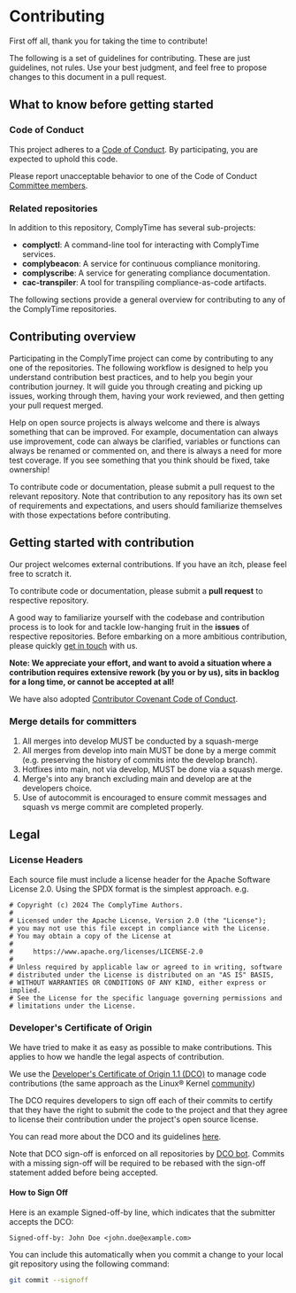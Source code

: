 # Contributing

First off all, thank you for taking the time to contribute!

The following is a set of guidelines for contributing. These are just guidelines, not rules. Use your best judgment, and feel free to propose changes to this document in a pull request.

## What to know before getting started

### Code of Conduct

This project adheres to a [Code of Conduct](./CODE_OF_CONDUCT.md). By participating, you are expected to uphold this code.

Please report unacceptable behavior to one of the Code of Conduct [Committee members](./MAINTAINERS.md).

### Related repositories

In addition to this repository, ComplyTime has several sub-projects:

* **complyctl**: A command-line tool for interacting with ComplyTime services.
* **complybeacon**: A service for continuous compliance monitoring.
* **complyscribe**: A service for generating compliance documentation.
* **cac-transpiler**: A tool for transpiling compliance-as-code artifacts.

The following sections provide a general overview for contributing to any of the ComplyTime repositories.

## Contributing overview

Participating in the ComplyTime project can come by contributing to any one of the repositories. The following workflow is designed to help you understand contribution best practices, and to help you begin your contribution journey. It will guide you through creating and picking up issues, working through them, having your work reviewed, and then getting your pull request merged.

Help on open source projects is always welcome and there is always something that can be improved. For example, documentation can always use improvement, code can always be clarified, variables or functions can always be renamed or commented on, and there is always a need for more test coverage. If you see something that you think should be fixed, take ownership!

To contribute code or documentation, please submit a pull request to the relevant repository. Note that contribution to any repository has its own set of requirements and expectations, and users should familiarize themselves with those expectations before contributing.

## Getting started with contribution

Our project welcomes external contributions. If you have an itch, please feel
free to scratch it.

To contribute code or documentation, please submit a **pull request** to respective repository.

A good way to familiarize yourself with the codebase and contribution process is
to look for and tackle low-hanging fruit in the **issues** of respective repositories.
Before embarking on a more ambitious contribution, please quickly [get in touch](MAINTAINERS.md) with us.

**Note: We appreciate your effort, and want to avoid a situation where a contribution
requires extensive rework (by you or by us), sits in backlog for a long time, or
cannot be accepted at all!**

We have also adopted [Contributor Covenant Code of Conduct](CODE_OF_CONDUCT.md).

### Merge details for committers

1. All merges into develop MUST be conducted by a squash-merge
1. All merges from develop into main MUST be done by a merge commit (e.g. preserving the history of commits into the develop branch).
1. Hotfixes into main, not via develop, MUST be done via a squash merge.
1. Merge's into any branch excluding main and develop are at the developers choice.
1. Use of autocommit is encouraged to ensure commit messages and squash vs merge commit are completed properly.

## Legal

### License Headers

Each source file must include a license header for the Apache
Software License 2.0. Using the SPDX format is the simplest approach.
e.g.

```text
# Copyright (c) 2024 The ComplyTime Authors.
#
# Licensed under the Apache License, Version 2.0 (the "License");
# you may not use this file except in compliance with the License.
# You may obtain a copy of the License at
#
#     https://www.apache.org/licenses/LICENSE-2.0
#
# Unless required by applicable law or agreed to in writing, software
# distributed under the License is distributed on an "AS IS" BASIS,
# WITHOUT WARRANTIES OR CONDITIONS OF ANY KIND, either express or implied.
# See the License for the specific language governing permissions and
# limitations under the License.
```

### Developer's Certificate of Origin

We have tried to make it as easy as possible to make contributions. This applies to how we handle the legal aspects of contribution.

We use the [Developer's Certificate of Origin 1.1 (DCO)](https://developercertificate.org/) to manage code contributions (the same approach as the Linux® Kernel [community](https://elinux.org/Developer_Certificate_Of_Origin))

The DCO requires developers to sign off each of their commits to certify that they have the right to submit the code to the project and that they agree to license their contribution under the project's open source license.

You can read more about the DCO and its guidelines [here](https://github.com/cncf/foundation/blob/main/dco-guidelines.md).

Note that DCO sign-off is enforced on all repositories by [DCO bot](https://github.com/probot/dco). Commits with a missing sign-off will be required to be rebased with the sign-off statement added before being accepted.

#### How to Sign Off

Here is an example Signed-off-by line, which indicates that the
submitter accepts the DCO:

```text
Signed-off-by: John Doe <john.doe@example.com>
```

You can include this automatically when you commit a change to your
local git repository using the following command:

```bash
git commit --signoff
```
